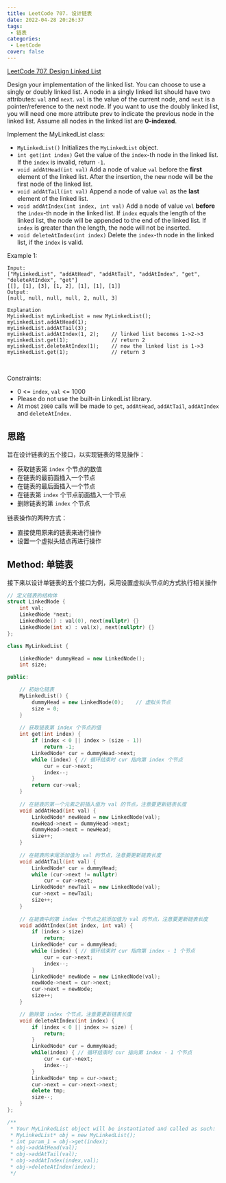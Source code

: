 ```yaml
---
title: LeetCode 707. 设计链表
date: 2022-04-28 20:26:37
tags: 
 - 链表
categories:
 - LeetCode
cover: false
---
```


[LeetCode 707. Design Linked List](https://leetcode-cn.com/problems/design-linked-list/)

Design your implementation of the linked list. You can choose to use a singly or doubly linked list.
A node in a singly linked list should have two attributes: `val` and `next`. `val` is the value of the current node, and `next` is a pointer/reference to the next node.
If you want to use the doubly linked list, you will need one more attribute prev to indicate the previous node in the linked list. Assume all nodes in the linked list are **0-indexed**.

Implement the MyLinkedList class:

 - `MyLinkedList()` Initializes the `MyLinkedList` object.
 - `int get(int index)` Get the value of the `index`-th node in the linked list. If the `index` is invalid, return `-1`.
 - `void addAtHead(int val)` Add a node of value `val` before the **first** element of the linked list. After the insertion, the new node will be the first node of the linked list.
 - `void addAtTail(int val)` Append a node of value `val` as the **last** element of the linked list.
 - `void addAtIndex(int index, int val)` Add a node of value `val` **before** the `index`-th node in the linked list. If `index` equals the length of the linked list, the node will be appended to the end of the linked list. If `index` is greater than the length, the node will not be inserted.
 - `void deleteAtIndex(int index)` Delete the `index`-th node in the linked list, if the `index` is valid.
 

Example 1:

    Input: 
    ["MyLinkedList", "addAtHead", "addAtTail", "addAtIndex", "get", "deleteAtIndex", "get"]
    [[], [1], [3], [1, 2], [1], [1], [1]]
    Output: 
    [null, null, null, null, 2, null, 3]

    Explanation
    MyLinkedList myLinkedList = new MyLinkedList();
    myLinkedList.addAtHead(1);
    myLinkedList.addAtTail(3);
    myLinkedList.addAtIndex(1, 2);    // linked list becomes 1->2->3
    myLinkedList.get(1);              // return 2
    myLinkedList.deleteAtIndex(1);    // now the linked list is 1->3
    myLinkedList.get(1);              // return 3
 

Constraints:

 - 0 <= `index`, `val` <= 1000
 - Please do not use the built-in LinkedList library.
 - At most `2000` calls will be made to `get`, `addAtHead`, `addAtTail`, `addAtIndex` and `deleteAtIndex`.


## 思路

旨在设计链表的五个接口，以实现链表的常见操作：
 - 获取链表第 `index` 个节点的数值
 - 在链表的最前面插入一个节点
 - 在链表的最后面插入一个节点
 - 在链表第 `index` 个节点前面插入一个节点
 - 删除链表的第 `index` 个节点

链表操作的两种方式：
 - 直接使用原来的链表来进行操作
 - 设置一个虚拟头结点再进行操作



## Method: 单链表

接下来以设计单链表的五个接口为例，采用设置虚拟头节点的方式执行相关操作

```cpp
// 定义链表的结构体
struct LinkedNode {
    int val;
    LinkedNode *next;
    LinkedNode() : val(0), next(nullptr) {}
    LinkedNode(int x) : val(x), next(nullptr) {}
};

class MyLinkedList {

    LinkedNode* dummyHead = new LinkedNode();
    int size;

public:

    // 初始化链表
    MyLinkedList() {
        dummyHead = new LinkedNode(0);    // 虚拟头节点
        size = 0;
    }
    
    // 获取链表第 index 个节点的值
    int get(int index) {
        if (index < 0 || index > (size - 1))
            return -1;
        LinkedNode* cur = dummyHead->next;
        while (index) { // 循环结束时 cur 指向第 index 个节点
            cur = cur->next;
            index--;
        }
        return cur->val;
    }
    
    // 在链表的第一个元素之前插入值为 val 的节点，注意要更新链表长度
    void addAtHead(int val) {
        LinkedNode* newHead = new LinkedNode(val);
        newHead->next = dummyHead->next;
        dummyHead->next = newHead;
        size++;
    }
    
    // 在链表的末尾添加值为 val 的节点，注意要更新链表长度
    void addAtTail(int val) {
        LinkedNode* cur = dummyHead;
        while (cur->next != nullptr)
            cur = cur->next;
        LinkedNode* newTail = new LinkedNode(val);
        cur->next = newTail;
        size++;
    }
    
    // 在链表中的第 index 个节点之前添加值为 val 的节点，注意要更新链表长度
    void addAtIndex(int index, int val) {
        if (index > size)
            return;
        LinkedNode* cur = dummyHead;
        while (index) { // 循环结束时 cur 指向第 index - 1 个节点
            cur = cur->next;
            index--;
        }
        LinkedNode* newNode = new LinkedNode(val);
        newNode->next = cur->next;
        cur->next = newNode;
        size++;
    }

    // 删除第 index 个节点，注意要更新链表长度
    void deleteAtIndex(int index) {
        if (index < 0 || index >= size) {
            return;
        }
        LinkedNode* cur = dummyHead;
        while(index) { // 循环结束时 cur 指向第 index - 1 个节点
            cur = cur->next;
            index--;
        }
        LinkedNode* tmp = cur->next;
        cur->next = cur->next->next;
        delete tmp;
        size--;
    }
};

/**
 * Your MyLinkedList object will be instantiated and called as such:
 * MyLinkedList* obj = new MyLinkedList();
 * int param_1 = obj->get(index);
 * obj->addAtHead(val);
 * obj->addAtTail(val);
 * obj->addAtIndex(index,val);
 * obj->deleteAtIndex(index);
 */
```


